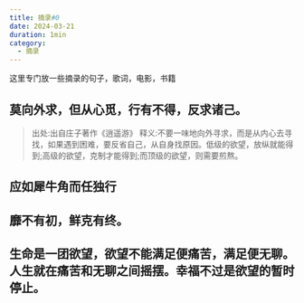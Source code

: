 ```yaml
---
title: 摘录#0
date: 2024-03-21
duration: 1min
category:
  - 摘录
---
```


这里专门放一些摘录的句子，歌词，电影，书籍

## 莫向外求，但从心觅，行有不得，反求诸己。
> 出处:出自庄子著作《逍遥游》
> 释义:不要一味地向外寻求，而是从内心去寻找，如果遇到困难，要反省自己，从自身找原因。低级的欲望，放纵就能得到;高级的欲望，克制才能得到;而顶级的欲望，则需要煎熬。

## 应如犀牛角而任独行
## 靡不有初，鲜克有终。
## 生命是一团欲望，欲望不能满足便痛苦，满足便无聊。人生就在痛苦和无聊之间摇摆。幸福不过是欲望的暂时停止。
